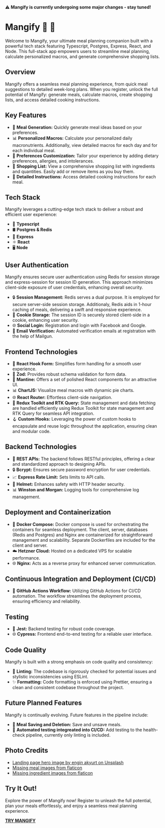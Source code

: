 
⚠️ **Mangify is currently undergoing some major changes - stay tuned!**
# Mangify 🥗 🚀

Welcome to Mangify, your ultimate meal planning companion built with a powerful tech stack featuring Typescript, Postgres, Express, React, and Node. This full-stack app empowers users to streamline meal planning, calculate personalized macros, and generate comprehensive shopping lists.

## Overview

Mangify offers a seamless meal planning experience, from quick meal suggestions to detailed week-long plans. When you register, unlock the full potential of Mangify: generate meals, calculate macros, create shopping lists, and access detailed cooking instructions.

## Key Features

- 🍲 **Meal Generation:** Quickly generate meal ideas based on your preferences.
- 📊 **Personalized Macros:** Calculate your personalized daily macronutrients. Additionally, view detailed macros for each day and for each individual meal.
- 🌿 **Preferences Customization:** Tailor your experience by adding dietary preferences, allergies, and intolerances.
- 📝 **Shopping List:** View a comprehensive shopping list with ingredients and quantities. Easily add or remove items as you buy them.
- 📖 **Detailed Instructions:** Access detailed cooking instructions for each meal.

## Tech Stack

Mangify leverages a cutting-edge tech stack to deliver a robust and efficient user experience:

- 📜 **Typescript**
- 🛢️ **Postgres & Redis**
- 📡 **Express**
- ⚛️ **React**
- 🖥️ **Node**

## User Authentication

Mangify ensures secure user authentication using Redis for session storage and express-session for session ID generation. This approach minimizes client-side exposure of user credentials, enhancing overall security.

- 🔒 **Session Management:** Redis serves a dual purpose. It is employed for secure server-side session storage. Additionaly, Redis aids in 1-hour caching of meals, delivering a swift and responsive experience.
- 🍪 **Cookie Storage:** The session ID is securely stored client-side in a cookie, enhancing user security.
- 🌐 **Social Login:** Registration and login with Facebook and Google.
- 📧 **Email Verification:** Automated verification emails at registration with the help of Mailgun.

## Frontend Technologies

- 🎣 **React Hook Form:** Simplifies form handling for a smooth user experience.
- 🔐 **Zod:** Provides robust schema validation for form data.
- 🎨 **Mantine:** Offers a set of polished React components for an attractive UI.
- 📊 **ChartJS:** Visualize meal macros with dynamic pie charts.
- 🌐 **React Router:** Effortless client-side navigation.
- 🚀 **Redux Toolkit and RTK Query:** State management and data fetching are handled efficiently using Redux Toolkit for state management and RTK Query for seamless API integration.
- 🪝 **Custom Hooks:** Leveraging the power of custom hooks to encapsulate and reuse logic throughout the application, ensuring clean and modular code.

## Backend Technologies

- 🔄 **REST APIs:** The backend follows RESTful principles, offering a clear and standardized approach to designing APIs.
- 🔒 **Bcrypt:** Ensures secure password encryption for user credentials.
- 📈 **Express Rate Limit:** Sets limits to API calls.
- 🧹 **Helmet:** Enhances safety with HTTP header security.
- 📊 **Winston and Morgan:** Logging tools for comprehensive log management.

## Deployment and Containerization

- 🐳 **Docker Compose:** Docker compose is used for orchestrating the containers for seamless deployment. The client, server, databases (Redis and Postgres) and Nginx are containerized for straightforward management and scalability. Separate Dockerfiles are included for the client and server.
- ☁️ **Hetzner Cloud:** Hosted on a dedicated VPS for scalable performance.
- 🌐 **Nginx:** Acts as a reverse proxy for enhanced server communication.

## Continuous Integration and Deployment (CI/CD)

- 🤖 **GitHub Actions Workflow:** Utilizing GitHub Actions for CI/CD automation. The workflow streamlines the deployment process, ensuring efficiency and reliability.

## Testing

- 🧪 **Jest:** Backend testing for robust code coverage.
- 🌐 **Cypress:** Frontend end-to-end testing for a reliable user interface.

## Code Quality

Mangify is built with a strong emphasis on code quality and consistency:

- 🚨 **Linting:** The codebase is rigorously checked for potential issues and stylistic inconsistencies using ESLint.
- ✨ **Formatting:** Code formatting is enforced using Prettier, ensuring a clean and consistent codebase throughout the project.

## Future Planned Features

Mangify is continually evolving. Future features in the pipeline include:

- 💾 **Meal Saving and Deletion:** Save and unsave meals.
- 🤖 **Automated testing integreated into CI/CD:** Add testing to the health-check pipeline, currently only linting is included.

## Photo Credits

- [Landing page hero image by engin akyurt on Unsplash](https://unsplash.com/photos/red-green-and-yellow-chili-peppers-and-green-chili-peppers-Y5n8mCpvlZU)
- [Missing meal images from flaticon](https://www.flaticon.com/free-icons/plate)
- [Missing ingredient images from flaticon](https://www.flaticon.com/free-icons/harvest)

## Try It Out!

Explore the power of Mangify now! Register to unleash the full potential, plan your meals effortlessly, and enjoy a seamless meal planning experience.

[**TRY MANGIFY**](https://www.mangify.org)
